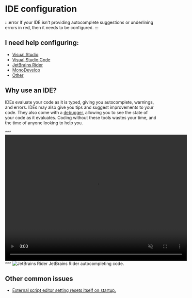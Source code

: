 # IDE configuration
:::error
If your IDE isn't providing autocomplete suggestions or underlining errors in red, then it needs to be configured.
:::

## I need help configuring:
- [Visual Studio](IDE%20Configuration/Visual%20Studio.md)
- [Visual Studio Code](IDE%20Configuration/Visual%20Studio%20Code.md)
- [JetBrains Rider](IDE%20Configuration/JetBrains%20Rider.md)
- [MonoDevelop](IDE%20Configuration/MonoDevelop.md)
- [Other](IDE%20Configuration/General%20IDE%20Configuration.md)

## Why use an IDE?

IDEs evaluate your code as it is typed, giving you autocomplete, warnings, and errors. IDEs may also give you tips and suggest improvements to your code. They also come with a [debugger](Debugging/Debugger.md), allowing you to see the state of your code as it evaluates.
Coding without these tools wastes your time, and the time of anyone looking to help you.

^^^
<video width="600" height="416" autoplay loop muted controls><source type="video/webm" src="https://unity.huh.how/HTML/programming/ide-configuration/functioning-ide.mp4"></video>
^^^ ![JetBrains Rider](/Images/jetbrains_rider.svg) JetBrains Rider autocompleting code.

## Other common issues
- [External script editor setting resets itself on startup.](IDE%20Configuration/External%20Script%20Editor%20Resets.md)
